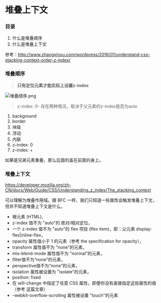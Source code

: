 # 堆叠上下文

### 目录
1. 什么是堆叠顺序
2. 什么是堆叠上下文 

参考：http://www.zhangxinxu.com/wordpress/2016/01/understand-css-stacking-context-order-z-index/

### 堆叠顺序
> **只有定位元素才能实际上设置z-index**

![堆叠顺序.png](https://i.loli.net/2018/05/26/5b0857032c52a.png)

> z-index: 0- 存在两种情况，取决于父元素的z-index是否为auto

1. background
2. border
3. 块级
4. 浮动
5. 内联
6. z-index: 0
7. z-index: +   

如果是兄弟元素重叠，那么后面的盖在前面的身上。

### 堆叠上下文

https://developer.mozilla.org/zh-CN/docs/Web/Guide/CSS/Understanding_z_index/The_stacking_context

可以理解为堆叠作用域。跟 BFC 一样，我们只知道一些属性会触发堆叠上下文，但并不知道堆叠上下文是什么。

- 根元素 (HTML),
- z-index 值不为 "auto"的 绝对/相对定位，
- 一个 z-index 值不为 "auto"的 flex 项目 (flex item)，即：父元素 display: flex|inline-flex，
- opacity 属性值小于 1 的元素（参考 the specification for opacity），
- transform 属性值不为 "none"的元素，
- mix-blend-mode 属性值不为 "normal"的元素，
- filter值不为“none”的元素，
- perspective值不为“none”的元素，
- isolation 属性被设置为 "isolate"的元素，
- position: fixed
- 在 will-change 中指定了任意 CSS 属性，即便你没有直接指定这些属性的值（参考 这篇文章）
- -webkit-overflow-scrolling 属性被设置 "touch"的元素
